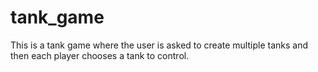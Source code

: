 # tank_game
This is a tank game where the user is asked to create multiple tanks and then each player chooses a tank to control.
